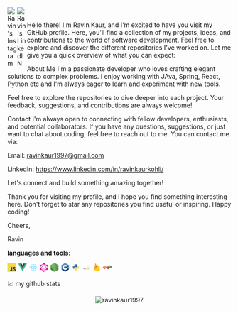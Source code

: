 <a href="https://www.instagram.com/ravinkaur97/">
  <img align="left" alt="Ravin's Instagram" width="22px" src="https://raw.githubusercontent.com/hussainweb/hussainweb/main/icons/instagram.png" />
</a>
<a href="https://www.linkedin.com/in/ravinkaurkohli/">
  <img align="left" alt="Ravin's LinkedIN" width="22px" src="https://raw.githubusercontent.com/peterthehan/peterthehan/master/assets/linkedin.svg" />
</a>

<br />


Hello there! I'm Ravin Kaur, and I'm excited to have you visit my GitHub profile. Here, you'll find a collection of my projects, ideas, and contributions to the world of software development. Feel free to explore and discover the different repositories I've worked on. Let me give you a quick overview of what you can expect:

About Me
I'm a passionate developer who loves crafting elegant solutions to complex problems. I enjoy working with JAva, Spring, React, Python etc and I'm always eager to learn and experiment with new tools.

<!-- + , Projects
Throughout my GitHub journey, I've worked on various projects that span different domains and technologies. Here are some highlights:

[Project 1]: [Provide a brief description of the project, its purpose, and any notable features or achievements]
[Project 2]: [Briefly describe the second project, highlighting its uniqueness or impact]
[Project 3]: [Describe another interesting project, mentioning its key functionalities or technologies used]
... 

+ -->
Feel free to explore the repositories to dive deeper into each project. Your feedback, suggestions, and contributions are always welcome!

Contact
I'm always open to connecting with fellow developers, enthusiasts, and potential collaborators. If you have any questions, suggestions, or just want to chat about coding, feel free to reach out to me. You can contact me via:

Email: ravinkaur1997@gmail.com

LinkedIn: https://www.linkedin.com/in/ravinkaurkohli/

Let's connect and build something amazing together!

Thank you for visiting my profile, and I hope you find something interesting here. Don't forget to star any repositories you find useful or inspiring. Happy coding!

Cheers,

Ravin


**languages and tools:**  

<code><img height="20" src="https://raw.githubusercontent.com/github/explore/80688e429a7d4ef2fca1e82350fe8e3517d3494d/topics/javascript/javascript.png"></code>
<code><img height="20" src="https://raw.githubusercontent.com/github/explore/80688e429a7d4ef2fca1e82350fe8e3517d3494d/topics/vue/vue.png"></code>
<code><img height="20" src="https://raw.githubusercontent.com/github/explore/80688e429a7d4ef2fca1e82350fe8e3517d3494d/topics/react/react.png"></code>
<code><img height="20" src="https://raw.githubusercontent.com/github/explore/5c058a388828bb5fde0bcafd4bc867b5bb3f26f3/topics/graphql/graphql.png"></code>
<code><img height="20" src="https://raw.githubusercontent.com/github/explore/80688e429a7d4ef2fca1e82350fe8e3517d3494d/topics/nodejs/nodejs.png"></code>
<code><img height="20" src="https://raw.githubusercontent.com/github/explore/80688e429a7d4ef2fca1e82350fe8e3517d3494d/topics/cpp/cpp.png"></code>
<code><img height="20" src="https://raw.githubusercontent.com/github/explore/80688e429a7d4ef2fca1e82350fe8e3517d3494d/topics/python/python.png"></code>
<code><img height="20" src="https://raw.githubusercontent.com/github/explore/80688e429a7d4ef2fca1e82350fe8e3517d3494d/topics/mysql/mysql.png"></code>
<code><img height="20" src="https://raw.githubusercontent.com/github/explore/80688e429a7d4ef2fca1e82350fe8e3517d3494d/topics/firebase/firebase.png"></code>
<code><img height="20" src="https://raw.githubusercontent.com/github/explore/80688e429a7d4ef2fca1e82350fe8e3517d3494d/topics/git/git.png"></code>

📈 my github stats

<p align="center"> <img src="https://github-readme-stats.vercel.app/api?username=ravinkaur1997&show_icons=true&theme=gotham" alt="ravinkaur1997" />




